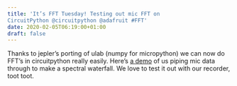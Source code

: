 ```yaml
---
title: 'It’s FFT Tuesday! Testing out mic FFT on
CircuitPython @circuitpython @adafruit #FFT'
date: 2020-02-05T06:19:00+01:00
draft: false
---
```


Thanks to jepler’s porting of ulab (numpy for micropython) we can now do FFT’s in circuitpython really easily. Here’s [a demo](https://youtu.be/c0SMT1UY37M) of us piping mic data through to make a spectral waterfall. We love to test it out with our recorder, toot toot.